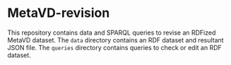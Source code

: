 # MetaVD-revision

This repository contains data and SPARQL queries to revise an RDFized MetaVD dataset.
The `data` directory contains an RDF dataset and resultant JSON file.
The `queries` directory contains queries to check or edit an RDF dataset.